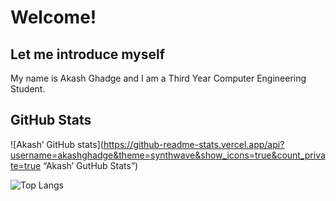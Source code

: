 # Welcome! 

## Let me introduce myself

My name is Akash Ghadge and I am a Third Year Computer Engineering Student.

## GitHub Stats

![Akash’ GitHub stats](https://github-readme-stats.vercel.app/api?username=akashghadge&theme=synthwave&show_icons=true&count_private=true “Akash’ GutHub Stats”)

![Top Langs](https://github-readme-stats.vercel.app/api/top-langs/?username=akashghadge&theme=synthwave "Akash' Top Languages Card")

